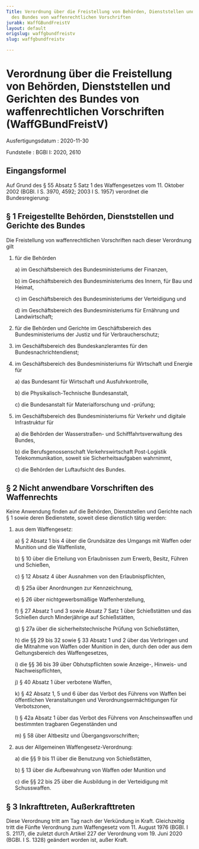 ```yaml
---
Title: Verordnung über die Freistellung von Behörden, Dienststellen und Gerichten
  des Bundes von waffenrechtlichen Vorschriften
jurabk: WaffGBundFreistV
layout: default
origslug: waffgbundfreistv
slug: waffgbundfreistv

---
```


# Verordnung über die Freistellung von Behörden, Dienststellen und Gerichten des Bundes von waffenrechtlichen Vorschriften (WaffGBundFreistV)

Ausfertigungsdatum
:   2020-11-30

Fundstelle
:   BGBl I: 2020, 2610


## Eingangsformel

Auf Grund des § 55 Absatz 5 Satz 1 des Waffengesetzes vom 11. Oktober
2002 (BGBl. I S. 3970, 4592; 2003 I S. 1957) verordnet die
Bundesregierung:


## § 1 Freigestellte Behörden, Dienststellen und Gerichte des Bundes

Die Freistellung von waffenrechtlichen Vorschriften nach dieser
Verordnung gilt

1.  für die Behörden

    a)  im Geschäftsbereich des Bundesministeriums der Finanzen,


    b)  im Geschäftsbereich des Bundesministeriums des Innern, für Bau und
        Heimat,


    c)  im Geschäftsbereich des Bundesministeriums der Verteidigung und


    d)  im Geschäftsbereich des Bundesministeriums für Ernährung und
        Landwirtschaft;





2.  für die Behörden und Gerichte im Geschäftsbereich des
    Bundesministeriums der Justiz und für Verbraucherschutz;


3.  im Geschäftsbereich des Bundeskanzleramtes für den
    Bundesnachrichtendienst;


4.  im Geschäftsbereich des Bundesministeriums für Wirtschaft und Energie
    für

    a)  das Bundesamt für Wirtschaft und Ausfuhrkontrolle,


    b)  die Physikalisch-Technische Bundesanstalt,


    c)  die Bundesanstalt für Materialforschung und -prüfung;





5.  im Geschäftsbereich des Bundesministeriums für Verkehr und digitale
    Infrastruktur für

    a)  die Behörden der Wasserstraßen- und Schifffahrtsverwaltung des Bundes,


    b)  die Berufsgenossenschaft Verkehrswirtschaft Post-Logistik
        Telekommunikation, soweit sie Sicherheitsaufgaben wahrnimmt,


    c)  die Behörden der Luftaufsicht des Bundes.








## § 2 Nicht anwendbare Vorschriften des Waffenrechts

Keine Anwendung finden auf die Behörden, Dienststellen und Gerichte
nach § 1 sowie deren Bedienstete, soweit diese dienstlich tätig
werden:

1.  aus dem Waffengesetz:

    a)  § 2 Absatz 1 bis 4 über die Grundsätze des Umgangs mit Waffen oder
        Munition und die Waffenliste,


    b)  § 10 über die Erteilung von Erlaubnissen zum Erwerb, Besitz, Führen
        und Schießen,


    c)  § 12 Absatz 4 über Ausnahmen von den Erlaubnispflichten,


    d)  § 25a über Anordnungen zur Kennzeichnung,


    e)  § 26 über nichtgewerbsmäßige Waffenherstellung,


    f)  § 27 Absatz 1 und 3 sowie Absatz 7 Satz 1 über Schießstätten und das
        Schießen durch Minderjährige auf Schießstätten,


    g)  § 27a über die sicherheitstechnische Prüfung von Schießstätten,


    h)  die §§ 29 bis 32 sowie § 33 Absatz 1 und 2 über das Verbringen und die
        Mitnahme von Waffen oder Munition in den, durch den oder aus dem
        Geltungsbereich des Waffengesetzes,


    i)  die §§ 36 bis 39 über Obhutspflichten sowie Anzeige-, Hinweis- und
        Nachweispflichten,


    j)  § 40 Absatz 1 über verbotene Waffen,


    k)  § 42 Absatz 1, 5 und 6 über das Verbot des Führens von Waffen bei
        öffentlichen Veranstaltungen und Verordnungsermächtigungen für
        Verbotszonen,


    l)  § 42a Absatz 1 über das Verbot des Führens von Anscheinswaffen und
        bestimmten tragbaren Gegenständen und


    m)  § 58 über Altbesitz und Übergangsvorschriften;





2.  aus der Allgemeinen Waffengesetz-Verordnung:

    a)  die §§ 9 bis 11 über die Benutzung von Schießstätten,


    b)  § 13 über die Aufbewahrung von Waffen oder Munition und


    c)  die §§ 22 bis 25 über die Ausbildung in der Verteidigung mit
        Schusswaffen.








## § 3 Inkrafttreten, Außerkrafttreten

Diese Verordnung tritt am Tag nach der Verkündung in Kraft.
Gleichzeitig tritt die Fünfte Verordnung zum Waffengesetz vom 11.
August 1976 (BGBl. I S. 2117), die zuletzt durch Artikel 227 der
Verordnung vom 19. Juni 2020 (BGBl. I S. 1328) geändert worden ist,
außer Kraft.

